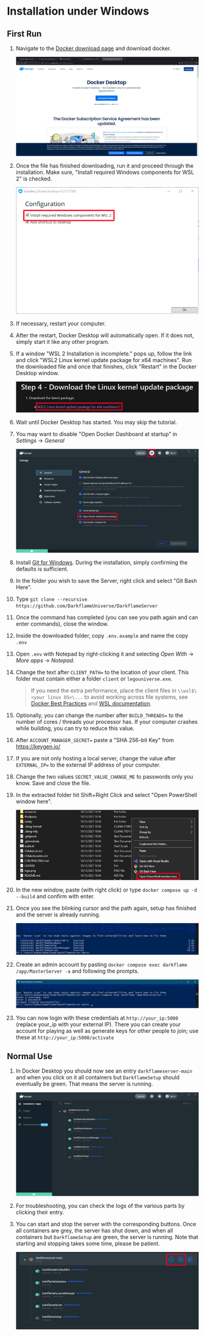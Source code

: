 # Installation under Windows
## First Run
1. Navigate to the [Docker download page](https://www.docker.com/products/docker-desktop) and download docker.

    ![Docker Download Page](docker/images/Docker_Download_Page.png)

2. Once the file has finished downloading, run it and proceed through the installation. Make sure, "Install required Windows components for WSL 2" is checked.

    ![Docker Desktop Installer Configuration](docker/images/Docker_Desktop_Installer_Configuration.png)

3. If necessary, restart your computer.
4. After the restart, Docker Desktop will automatically open. If it does not, simply start it like any other program.
5. If a window "WSL 2 Installation is incomplete." pops up, follow the link and click "WSL2 Linux kernel update package for x64 machines". Run the downloaded file and once that finishes, click "Restart" in the Docker Desktop window.

    ![WSL 2 download](docker/images/WSL_2_download.png)

6. Wait until Docker Desktop has started. You may skip the tutorial.
7. You may want to disable "Open Docker Dashboard at startup" in _Settings_ -> _General_

    ![Disable Dashboard Autostart](docker/images/DD_General_Settings.png)

8. Install [Git for Windows](https://git-scm.com/download/win). During the installation, simply confirming the defaults is sufficient.
9. In the folder you wish to save the Server, right click and select "Git Bash Here".
10. Type `git clone --recursive https://github.com/DarkflameUniverse/DarkflameServer`
11. Once the command has completed (you can see you path again and can enter commands), close the window.
12. Inside the downloaded folder, copy `.env.example` and name the copy `.env`
13. Open `.env` with Notepad by right-clicking it and selecting _Open With_ -> _More apps_ -> _Notepad_.
14. Change the text after `CLIENT_PATH=` to the location of your client. This folder must contain either a folder `client` or `legouniverse.exe`.
    > If you need the extra performance, place the client files in `\\wsl$\<your linux OS>\...` to avoid working across file systems, see [Docker Best Practices](https://docs.docker.com/desktop/windows/wsl/#best-practices) and [WSL documentation](https://docs.microsoft.com/en-us/windows/wsl/filesystems#file-storage-and-performance-across-file-systems).

15. Optionally, you can change the number after `BUILD_THREADS=` to the number of cores / threads your processor has. If your computer crashes while building, you can try to reduce this value.
16. After `ACCOUNT_MANAGER_SECRET=` paste a "SHA 256-bit Key" from https://keygen.io/
17. If you are not only hosting a local server, change the value after `EXTERNAL_IP=` to the external IP address of your computer.
18. Change the two values `SECRET_VALUE_CHANGE_ME` to passwords only you know. Save and close the file.
19. In the extracted folder hit Shift+Right Click and select "Open PowerShell window here".

    ![Open PowerShell](docker/images/Open_Powershell.png)

17. In the new window, paste (with right click) or type `docker compose up -d --build` and confirm with enter.
18. Once you see the blinking cursor and the path again, setup has finished and the server is already running.

    ![setup done](docker/images/setup_finished.png)

19. Create an admin account by pasting `docker compose exec darkflame /app/MasterServer -a` and following the prompts.

    ![admin account creation](docker/images/Account_Creation.png)

20. You can now login with these credentials at `http://your_ip:5000` (replace your_ip with your external IP). There you can create your account for playing as well as generate keys for other people to join; use these at `http://your_ip:5000/activate`

## Normal Use
1. In Docker Desktop you should now see an entry `darkflameserver-main` and when you click on it all containers but `DarkflameSetup` should eventually be green. That means the server is running.

    ![server running](docker/images/Docker_Compose_Finished.png)

2. For troubleshooting, you can check the logs of the various parts by clicking their entry.
3. You can start and stop the server with the corresponding buttons. Once all containers are grey, the server has shut down, and when all containers but `DarkflameSetup` are green, the server is running. Note that starting and stopping takes some time, please be patient.

    ![start stop buttons](docker/images/DD_Server_Startstop.png)
